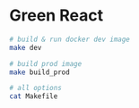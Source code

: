 # Green React
```sh
# build & run docker dev image
make dev

# build prod image
make build_prod

# all options
cat Makefile
```
